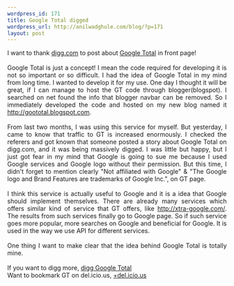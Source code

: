 ```yaml
--- 
wordpress_id: 171
title: Google Total digged
wordpress_url: http://anilwadghule.com/blog/?p=171
layout: post
---
```

<div style="text-align: justify;">I want to thank <a href="http://digg.com/">digg.com</a> to post about <a href="http://goototal.blogspot.com/">Google Total</a> in front page!<br /><br />Google Total is just a concept! I mean the code required for developing it is not so important or so difficult. I had the idea of Google Total in my mind from long time. I wanted to develop it for my use. One day I thought it will be great, if I can manage to host the GT code through blogger(blogspot). I searched on net found the info that blogger navbar can be removed. So I immediately developed the code and hosted on my new blog named it <a href="http://goototal.blogspot.com/">http://goototal.blogspot.com</a>.<br /><br />From last two months, I was using this service for myself. But yesterday, I came to know that traffic to GT is increased enormously. I checked the referers and got known that someone posted a story about Google Total on digg.com, and it was being massively digged. I was little but happy, but I just got fear in my mind that Google is going to sue me because I used Google services and Google logo without their permission. But this time, I didn't forget to mention clearly "Not affiliated with Google" & "The Google logo and Brand Features are trademarks of Google Inc.", on GT page.<br /><br />I think this service is actually useful to Google and it is a idea that Google should implement themselves. There are already many services which offers similar kind of service that GT offers, like <a href="http://xtra-google.com/">http://xtra-google.com/</a>. The results from such services finally go to Google page. So if such service goes more popular, more searches on Google and beneficial for Google. It is used in the way we use API for different services.<br /><br />One thing I want to make clear that the idea behind Google Total is totally mine.<br /><br />If you want to digg more, <a href="http://www.digg.com/software/Google_Total_-_Much_better_than_the_real_Google">digg Google Total</a><br />Want to bookmark GT on del.icio.us, <a href="http://del.icio.us/post?url=http://goototal.blogspot.com/&amp;title=Google%20Total%20-%20Much%20better%20than%20the%20real%20Google">+del.icio.us</a></div>
